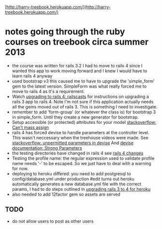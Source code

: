 [http://harry-treebook.herokuapp.com/](http://harry-treebook.herokuapp.com/)

# notes going through the ruby courses on treebook circa summer 2013
* the course was written for rails 3.2
I had to move to rails 4 since I wanted this app to work moving forward and I knew I would have to learn rails 4 anyway
* used bootstrap v3
this caused me to have to upgrade the 'simple_form' gem to the latest version. SimpleForm was what really forced me to move to rails 4 as it's a requirement.
* Watch [upgrading to rails 4: railscasts](http://railscasts.com/episodes/415-upgrading-to-rails-4) for instructions on upgrading a rails 3 app to rails 4. Note I'm not sure if this application actually needs all the gems moved out of rails 3.  This is something I need to investigate.
* remember to add 'form-group' (or whatever the class is) for bootstrap 3 in simple_form. Until they create a new generator for bootstrap.
* Setup accessible (or protected) attributes for your model [stackoverflow: Can't mass assign](http://stackoverflow.com/questions/10796092/cant-mass-assign-protected-attributes-first-name-last-name-email-password)
* rails 4 has forced devise to handle parameters at the controller level. This wasn't neccessary when the treehouse videos were made. See [stackoverflow: unpermitted parameters in devise](http://stackoverflow.com/questions/17384289/unpermitted-parameters-adding-new-fields-to-devise-in-rails-4-0)
And [devise documentation: Strong Parameters](https://github.com/plataformatec/devise#strong-parameters)
* the testing directories have changed in rails 4 see [rails 4 changes](https://blog.engineyard.com/2013/rails-4-changes)
* Testing the profile name: the regular expression used to validate profile name needs '-' to be escaped.
So we just have to deal with a warning for now.
* deploying to heroku differed: you need to add postgresql to config/database.yml under production #edit 
turns out heroku automatically generates a new database.yml file with the correct params, I had to do steps outlined in [upgrading rails 3 to 4 for heroku](https://devcenter.heroku.com/articles/rails4)
* also needed to add 12factor gem so assets are served


## TODO
* do not allow users to post as other users
